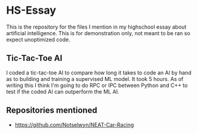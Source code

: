 # HS-Essay

This is the repository for the files I mention in my highschool essay about artificial intelligence. This is for demonstration only, not meant to be ran so expect unoptimized code.

## Tic-Tac-Toe AI
I coded a tic-tac-toe AI to compare how long it takes to code an AI by hand as to building and training a supervised ML model. It took 5 hours. 
As of writing this I think I'm going to do RPC or IPC between Python and C++ to test if the coded AI can outperform the ML AI. 

## Repositories mentioned
- https://github.com/Notselwyn/NEAT-Car-Racing
